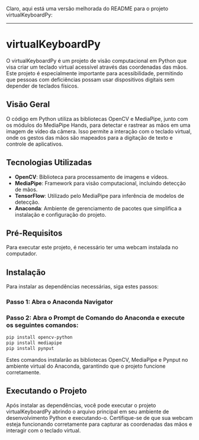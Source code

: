 Claro, aqui está uma versão melhorada do README para o projeto virtualKeyboardPy:

---

# virtualKeyboardPy

O virtualKeyboardPy é um projeto de visão computacional em Python que visa criar um teclado virtual acessível através das coordenadas das mãos. Este projeto é especialmente importante para acessibilidade, permitindo que pessoas com deficiências possam usar dispositivos digitais sem depender de teclados físicos.

## Visão Geral

O código em Python utiliza as bibliotecas OpenCV e MediaPipe, junto com os módulos do MediaPipe Hands, para detectar e rastrear as mãos em uma imagem de vídeo da câmera. Isso permite a interação com o teclado virtual, onde os gestos das mãos são mapeados para a digitação de texto e controle de aplicativos.

## Tecnologias Utilizadas

- **OpenCV**: Biblioteca para processamento de imagens e vídeos.
- **MediaPipe**: Framework para visão computacional, incluindo detecção de mãos.
- **TensorFlow**: Utilizado pelo MediaPipe para inferência de modelos de detecção.
- **Anaconda**: Ambiente de gerenciamento de pacotes que simplifica a instalação e configuração do projeto.

## Pré-Requisitos

Para executar este projeto, é necessário ter uma webcam instalada no computador.

## Instalação

Para instalar as dependências necessárias, siga estes passos:

### Passo 1: Abra o Anaconda Navigator

### Passo 2: Abra o Prompt de Comando do Anaconda e execute os seguintes comandos:

```bash
pip install opencv-python
pip install mediapipe
pip install pynput
```

Estes comandos instalarão as bibliotecas OpenCV, MediaPipe e Pynput no ambiente virtual do Anaconda, garantindo que o projeto funcione corretamente.

## Executando o Projeto

Após instalar as dependências, você pode executar o projeto virtualKeyboardPy abrindo o arquivo principal em seu ambiente de desenvolvimento Python e executando-o. Certifique-se de que sua webcam esteja funcionando corretamente para capturar as coordenadas das mãos e interagir com o teclado virtual.
